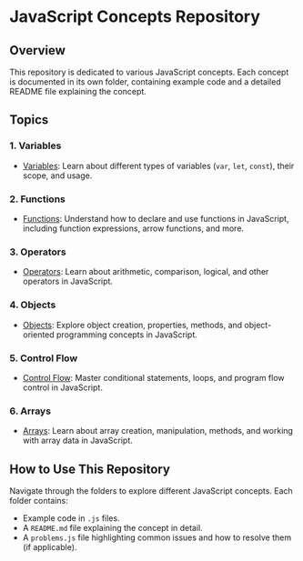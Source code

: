 ﻿# JavaScript Concepts Repository

## Overview
This repository is dedicated to various JavaScript concepts. Each concept is documented in its own folder, containing example code and a detailed README file explaining the concept.

## Topics

### 1. Variables
- [Variables](variables/README.md): Learn about different types of variables (`var`, `let`, `const`), their scope, and usage.

### 2. Functions
- [Functions](functions/README.md): Understand how to declare and use functions in JavaScript, including function expressions, arrow functions, and more.

### 3. Operators
- [Operators](operators/README.md): Learn about arithmetic, comparison, logical, and other operators in JavaScript.

### 4. Objects
- [Objects](objects/README.md): Explore object creation, properties, methods, and object-oriented programming concepts in JavaScript.

### 5. Control Flow
- [Control Flow](control-flow/README.md): Master conditional statements, loops, and program flow control in JavaScript.

### 6. Arrays
- [Arrays](arrays/README.md): Learn about array creation, manipulation, methods, and working with array data in JavaScript.

## How to Use This Repository
Navigate through the folders to explore different JavaScript concepts. Each folder contains:
- Example code in `.js` files.
- A `README.md` file explaining the concept in detail.
- A `problems.js` file highlighting common issues and how to resolve them (if applicable).